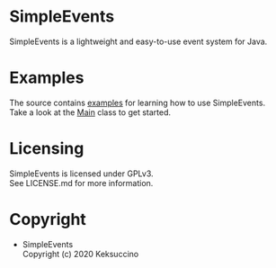# SimpleEvents
SimpleEvents is a lightweight and easy-to-use event system for Java.

# Examples
The source contains [examples](https://github.com/Keksuccino/SimpleEvents/tree/master/src/de/keksuccino/example) for learning how to use SimpleEvents.<br>
Take a look at the [Main](https://github.com/Keksuccino/SimpleEvents/blob/master/src/de/keksuccino/example/Main.java) class to get started.

# Licensing
SimpleEvents is licensed under GPLv3.<br>
See LICENSE.md for more information.

# Copyright
- SimpleEvents<br>
Copyright (c) 2020 Keksuccino
